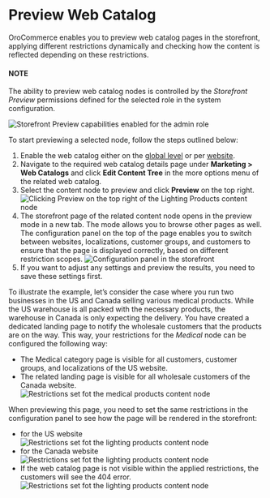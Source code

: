 <a id="user-guide-marketing-web-catalog-preview"></a>

# Preview Web Catalog

OroCommerce enables you to preview web catalog pages in the storefront, applying different restrictions dynamically and checking how the content is reflected depending on these restrictions.

#### NOTE
The ability to preview web catalog nodes is controlled by the *Storefront Preview* permissions defined for the selected role in the system configuration.

![Storefront Preview capabilities enabled for the admin role](user/img/marketing/web_catalogs/preview_web_catalog_permissions.png)

To start previewing a selected node, follow the steps outlined below:

1. Enable the web catalog either on the [global level](../../../system/configuration/system/websites/global-routing.md#user-guide-marketing-web-catalog-enable-globally) or per [website](../../../system/websites/web-configuration/general-sys-config/websites/website-routing.md#user-guide-marketing-web-catalog-enable-per-website).
2. Navigate to the required web catalog details page under **Marketing > Web Catalogs** and click <i class="fa fa-sitemap fa-lg" aria-hidden="true"></i> **Edit Content Tree** in the more options menu of the related web catalog.
3. Select the content node to preview and click <i class="far fa-eye" aria-hidden="true"></i> **Preview** on the top right.
   ![Clicking Preview on the top right of the Lighting  Products content node](user/img/marketing/web_catalogs/web_catalog_preview.png)
4. The storefront page of the related content node opens in the preview mode in a new tab. The mode allows you to browse other pages as well. The configuration panel on the top of the page enables you to switch between websites, localizations, customer groups, and customers to ensure that the page is displayed correctly, based on different restriction scopes.
   ![Configuration panel in the storefront](user/img/marketing/web_catalogs/preview_mode.png)
5. If you want to adjust any settings and preview the results, you need to save these settings first.

To illustrate the example, let’s consider the case where you run two businesses in the US and Canada selling various medical products. While the US warehouse is all packed with the necessary products, the warehouse in Canada is only expecting the delivery. You have created a dedicated landing page to notify the wholesale customers that the products are on the way. This way, your restrictions for the *Medical* node can be configured the following way:

* The Medical category page is visible for all customers, customer groups, and localizations of the US website.
* The related landing page is visible for all wholesale customers of the Canada website.
  ![Restrictions set fot the medical products content node](user/img/marketing/web_catalogs/medical_restrictions.png)

When previewing this page, you need to set the same restrictions in the configuration panel to see how the page will be rendered in the storefront:

* for the US website
  ![Restrictions set fot the lighting products content node](user/img/marketing/web_catalogs/US_storefront_preview.png)
* for the Canada website
  ![Restrictions set fot the lighting products content node](user/img/marketing/web_catalogs/Canada_storefront_preview.png)
* If the web catalog page is not visible within the applied restrictions, the customers will see the 404 error.
  ![Restrictions set fot the lighting products content node](user/img/marketing/web_catalogs/404_error.png)

<!-- fa-bars = fa-navicon -->
<!-- Ic Tiles is used as Set As Default in saved views, and as tiles in display layout options -->
<!-- IcPencil refers to Rename in Commerce and Inline Editing in CRM -->
<!-- Check mark in the square. -->
<!-- SortDesc is also used as drop-down arrow -->
<!-- A -->
<!-- B -->
<!-- C -->
<!-- D -->
<!-- E -->
<!-- F -->
<!-- G -->
<!-- H -->
<!-- I -->
<!-- L -->
<!-- M -->
<!-- P -->
<!-- R -->
<!-- S -->
<!-- T -->
<!-- U -->
<!-- Z -->
